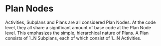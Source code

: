 Plan Nodes
===============

Activities, Subplans and Plans are all considered Plan Nodes. At the code level, they all share a significant amount of base code at the Plan Node
level. This emphasizes the simple, hierarchical nature of Plans. A Plan consists of 1..N Subplans, each of which consist of 1...N Activities.

